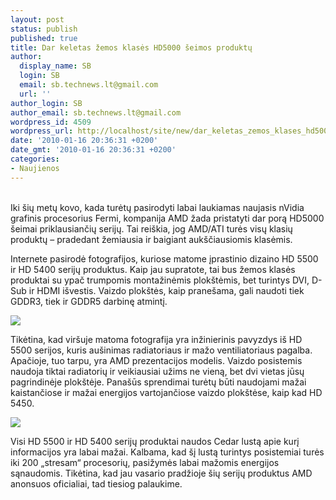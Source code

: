 ```yaml
---
layout: post
status: publish
published: true
title: Dar keletas žemos klasės HD5000 šeimos produktų
author:
  display_name: SB
  login: SB
  email: sb.technews.lt@gmail.com
  url: ''
author_login: SB
author_email: sb.technews.lt@gmail.com
wordpress_id: 4509
wordpress_url: http://localhost/site/new/dar_keletas_zemos_klases_hd5000_seimos_produktu/
date: '2010-01-16 20:36:31 +0200'
date_gmt: '2010-01-16 20:36:31 +0200'
categories:
- Naujienos
---
```

<p>
<br />Iki šių metų kovo, kada turėtų pasirodyti labai laukiamas naujasis nVidia grafinis procesorius Fermi, kompanija AMD žada pristatyti dar porą HD5000 šeimai priklausiančių serijų. Tai reiškia, jog AMD/ATI turės visų klasių produktų – pradedant žemiausia ir baigiant aukščiausiomis klasėmis. </p>
<p>Internete pasirodė fotografijos, kuriose matome įprastinio dizaino HD 5500 ir HD 5400 serijų produktus. Kaip jau supratote, tai bus žemos klasės produktai su ypač trumpomis montažinėmis plokštėmis, bet turintys DVI, D-Sub ir HDMI išvestis. Vaizdo plokštės, kaip pranešama, gali naudoti tiek GDDR3, tiek ir GDDR5 darbinę atmintį.</p>
<p><img src="http://svarke.technews.lt/5500.jpg" /></p>
<p>Tikėtina, kad viršuje matoma fotografija yra inžinierinis pavyzdys iš HD 5500 serijos, kuris aušinimas radiatoriaus ir mažo ventiliatoriaus pagalba. Apačioje, tuo tarpu, yra AMD prezentacijos modelis. Vaizdo posistemis naudoja tiktai radiatorių ir veikiausiai užims ne vieną, bet dvi vietas jūsų pagrindinėje plokštėje. Panašūs sprendimai turėtų būti naudojami mažai kaistančiose ir mažai energijos vartojančiose vaizdo plokštėse, kaip kad HD 5450.</p>
<p><img src="http://svarke.technews.lt/5501.jpeg" /></p>
<p>Visi HD 5500 ir HD 5400 serijų produktai naudos Cedar lustą apie kurį informacijos yra labai mažai. Kalbama, kad šį lustą turintys posistemiai turės iki 200 „stresam“ procesorių, pasižymės labai mažomis energijos sąnaudomis. Tikėtina, kad jau vasario pradžioje šių serijų produktus AMD anonsuos oficialiai, tad tiesiog palaukime.<br /></p>
